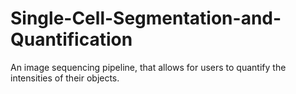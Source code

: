 # Single-Cell-Segmentation-and-Quantification
An image sequencing pipeline, that allows for users to quantify the intensities of their objects.
